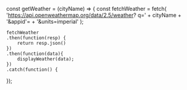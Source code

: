 const getWeather = (cityName) => {
    const fetchWeather = fetch(
    'https://api.openweathermap.org/data/2.5/weather?
    q=' +
    cityName +
    '&appid'= +
    '&units=imperial'
    );

    fetchWeather
    .then(function(resp) {
        return resp.json()
    })
    .then(function(data){
        displayWeather(data);
    })
    .catch(function() {

});
